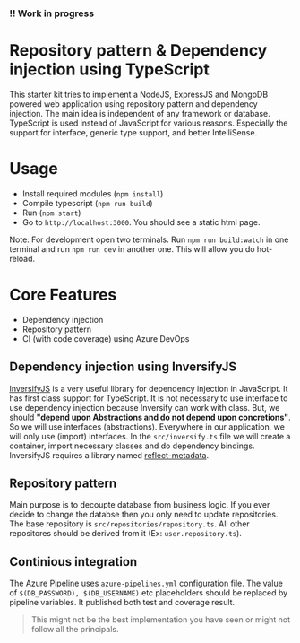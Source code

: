 ### !! Work in progress

# Repository pattern & Dependency injection using TypeScript

This starter kit tries to implement a NodeJS, ExpressJS and MongoDB powered web application using repository pattern and dependency injection. The main idea is independent of any framework or database. TypeScript is used instead of JavaScript for various reasons. Especially the support for interface, generic type support, and better IntelliSense.

# Usage
- Install required modules (`npm install`)
- Compile typescript (`npm run build`)
- Run (`npm start`)
- Go to `http://localhost:3000`. You should see a static html page.

Note: For development open two terminals. Run `npm run build:watch` in one terminal and run `npm run dev` in another one. This will allow you do hot-reload.

# Core Features
- Dependency injection
- Repository pattern
- CI (with code coverage) using Azure DevOps

## Dependency injection using InversifyJS
[InversifyJS](http://inversify.io/) is a very useful library for dependency injection in JavaScript. It has first class support for TypeScript. It is not necessary to use interface to use dependency injection because Inversify can work with class. But, we should **"depend upon Abstractions and do not depend upon concretions"**. So we will use interfaces (abstractions). Everywhere in our application, we will only use (import) interfaces. In the `src/inversify.ts` file we will create a container, import necessary classes and do dependency bindings. InversifyJS requires a library named [reflect-metadata](https://www.npmjs.com/package/reflect-metadata).

## Repository pattern
Main purpose is to decoupte database from business logic. If you ever decide to change the databse then you only need to update repositories. The base repository is `src/repositories/repository.ts`. All other repositores should be derived from it (Ex: `user.repository.ts`).

## Continious integration
The Azure Pipeline uses `azure-pipelines.yml` configuration file. The value of `$(DB_PASSWORD), $(DB_USERNAME)` etc placeholders should be replaced by pipeline variables. It published both test and coverage result.


> This might not be the best implementation you have seen or might not follow all the principals.
